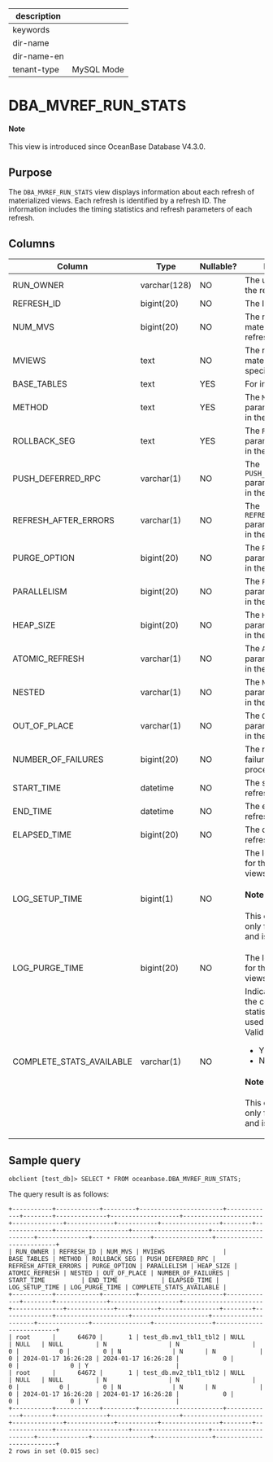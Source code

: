 | description ||
|---|---|
| keywords ||
| dir-name ||
| dir-name-en ||
| tenant-type | MySQL Mode |

# DBA_MVREF_RUN_STATS

<main id="notice" type='explain'>
<h4>Note</h4>
<p>This view is introduced since OceanBase Database V4.3.0. </p>
</main>

## Purpose

The `DBA_MVREF_RUN_STATS` view displays information about each refresh of materialized views. Each refresh is identified by a refresh ID. The information includes the timing statistics and refresh parameters of each refresh.

## Columns

| **Column** | **Type** | **Nullable?** | **Description** |
| --- | --- | --- | --- |
| RUN_OWNER | varchar(128) | NO | The user that initiated the refresh. |
| REFRESH_ID | bigint(20) | NO | The ID of the refresh. |
| NUM_MVS | bigint(20) | NO | The number of materialized views refreshed. |
| MVIEWS | text | NO | The names of the materialized views specified in the API. |
| BASE_TABLES | text | YES | For internal use only. |
| METHOD | text | YES | The `METHOD` parameter specified in the API. |
| ROLLBACK_SEG | text | YES | The `ROLLBACK_SEG` parameter specified in the API. |
| PUSH_DEFERRED_RPC | varchar(1) | NO | The `PUSH_DEFERRED_RPC` parameter specified in the API. |
| REFRESH_AFTER_ERRORS | varchar(1) | NO | The `REFRESH_AFTER_ERRORS` parameter specified in the API. |
| PURGE_OPTION | bigint(20) | NO | The `PURGE_OPTION` parameter specified in the API. |
| PARALLELISM | bigint(20) | NO | The `PARALLELISM` parameter specified in the API. |
| HEAP_SIZE | bigint(20) | NO | The `HEAP_SIZE` parameter specified in the API. |
| ATOMIC_REFRESH | varchar(1) | NO | The `ATOMIC_REFRESH` parameter specified in the API. |
| NESTED | varchar(1) | NO | The `NESTED` parameter specified in the API. |
| OUT_OF_PLACE | varchar(1) | NO | The `OUT_OF_PLACE` parameter specified in the API. |
| NUMBER_OF_FAILURES | bigint(20) | NO | The number of failures occurred in processing the API. |
| START_TIME | datetime | NO | The start time of the refresh. |
| END_TIME | datetime | NO | The end time of the refresh. |
| ELAPSED_TIME | bigint(20) | NO | The duration of the refresh, in seconds. |
| LOG_SETUP_TIME | bigint(1) | NO | The log setup time for the materialized views, in seconds.<main id="notice" type='explain'> <h4>Note</h4><p>This column is used only for compatibility and is `0` by default. </p></main> |
| LOG_PURGE_TIME | bigint(20) | NO | The log purge time for the materialized views, in seconds. |
| COMPLETE_STATS_AVAILABLE | varchar(1) | NO | Indicates whether all the complete refresh statistics can be used for this refresh. Valid values:<ul><li> Y </li><li>N </li></ul><main id="notice" type='explain'> <h4>Note</h4><p>This column is used only for compatibility and is `Y` by default. </p></main> |

## Sample query

```shell
obclient [test_db]> SELECT * FROM oceanbase.DBA_MVREF_RUN_STATS;
```

The query result is as follows:

```shell
+-----------+------------+---------+-----------------------+-------------+--------+--------------+-------------------+----------------------+--------------+-------------+-----------+----------------+--------+--------------+--------------------+---------------------+---------------------+--------------+----------------+----------------+--------------------------+
| RUN_OWNER | REFRESH_ID | NUM_MVS | MVIEWS                | BASE_TABLES | METHOD | ROLLBACK_SEG | PUSH_DEFERRED_RPC | REFRESH_AFTER_ERRORS | PURGE_OPTION | PARALLELISM | HEAP_SIZE | ATOMIC_REFRESH | NESTED | OUT_OF_PLACE | NUMBER_OF_FAILURES | START_TIME          | END_TIME            | ELAPSED_TIME | LOG_SETUP_TIME | LOG_PURGE_TIME | COMPLETE_STATS_AVAILABLE |
+-----------+------------+---------+-----------------------+-------------+--------+--------------+-------------------+----------------------+--------------+-------------+-----------+----------------+--------+--------------+--------------------+---------------------+---------------------+--------------+----------------+----------------+--------------------------+
| root      |      64670 |       1 | test_db.mv1_tbl1_tbl2 | NULL        | NULL   | NULL         | N                 | N                    |            0 |           0 |         0 | N              | N      | N            |                  0 | 2024-01-17 16:26:28 | 2024-01-17 16:26:28 |            0 |              0 |              0 | Y                        |
| root      |      64672 |       1 | test_db.mv2_tbl1_tbl2 | NULL        | NULL   | NULL         | N                 | N                    |            0 |           0 |         0 | N              | N      | N            |                  0 | 2024-01-17 16:26:28 | 2024-01-17 16:26:28 |            0 |              0 |              0 | Y                        |
+-----------+------------+---------+-----------------------+-------------+--------+--------------+-------------------+----------------------+--------------+-------------+-----------+----------------+--------+--------------+--------------------+---------------------+---------------------+--------------+----------------+----------------+--------------------------+
2 rows in set (0.015 sec)
```
